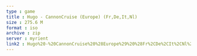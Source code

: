 ```yaml
---
type : game
title : Hugo - CannonCruise (Europe) (Fr,De,It,Nl)
size : 275.6 M
format : iso
archive : zip
server : myrient
link2 : Hugo%20-%20CannonCruise%20%28Europe%29%20%28Fr%2CDe%2CIt%2CNl%29
---
```


